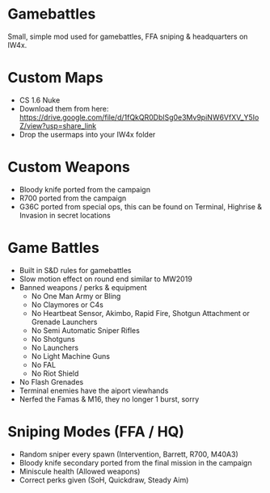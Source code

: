 # Gamebattles
Small, simple mod used for gamebattles, FFA sniping & headquarters on IW4x.

# Custom Maps
- CS 1.6 Nuke
- Download them from here: https://drive.google.com/file/d/1fQkQR0DblSg0e3Mv9piNW6VfXV_Y5IoZ/view?usp=share_link
- Drop the usermaps into your IW4x folder

# Custom Weapons
- Bloody knife ported from the campaign
- R700 ported from the campaign
- G36C ported from special ops, this can be found on Terminal, Highrise & Invasion in secret locations

# Game Battles
- Built in S&D rules for gamebattles
- Slow motion effect on round end similar to MW2019
- Banned weapons / perks & equipment 
  - No One Man Army or Bling
  - No Claymores or C4s
  - No Heartbeat Sensor, Akimbo, Rapid Fire, Shotgun Attachment or Grenade Launchers
  - No Semi Automatic Sniper Rifles
  - No Shotguns
  - No Launchers
  - No Light Machine Guns
  - No FAL
  - No Riot Shield
- No Flash Grenades
- Terminal enemies have the aiport viewhands
- Nerfed the Famas & M16, they no longer 1 burst, sorry

# Sniping Modes (FFA / HQ)
- Random sniper every spawn (Intervention, Barrett, R700, M40A3)
- Bloody knife secondary ported from the final mission in the campaign
- Miniscule health (Allowed weapons)
- Correct perks given (SoH, Quickdraw, Steady Aim)